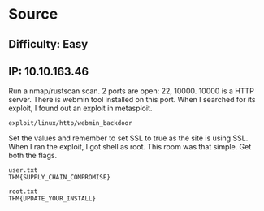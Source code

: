 # Source
## Difficulty: Easy
## IP: 10.10.163.46

Run a nmap/rustscan scan.
2 ports are open: 22, 10000.
10000 is a HTTP server.
There is webmin tool installed on this port.
When I searched for its exploit, I found out an exploit in metasploit.

```
exploit/linux/http/webmin_backdoor
```

Set the values and remember to set SSL to true as the site is using SSL.
When I ran the exploit, I got shell as root.
This room was that simple.
Get both the flags.

```
user.txt
THM{SUPPLY_CHAIN_COMPROMISE}

root.txt
THM{UPDATE_YOUR_INSTALL}
```
